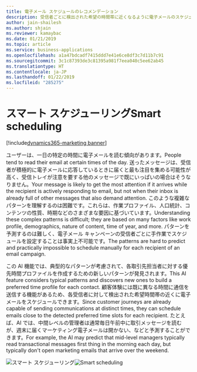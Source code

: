 ```yaml
---
title: 電子メール スケジュールのレコメンデーション
description: 受信者ごとに検出された希望の時間帯に近くなるように電子メールのスケジュールを設定します。
author: jain-shailesh
ms.author: shjain
ms.reviewer: kamaybac
ms.date: 01/21/2019
ms.topic: article
ms.service: business-applications
ms.openlocfilehash: a1a47bdcadf7415ddd7e41e6ce8df3c7d11b7c91
ms.sourcegitcommit: 3c1c87393de3c81395a981f7eea040c5ee62ab45
ms.translationtype: HT
ms.contentlocale: ja-JP
ms.lasthandoff: 01/22/2019
ms.locfileid: "285275"
---
```

# <a name="smart-scheduling"></a><span data-ttu-id="49bc4-103">スマート スケジューリング</span><span class="sxs-lookup"><span data-stu-id="49bc4-103">Smart scheduling</span></span>

[!include[dynamics365-marketing banner](../includes/dynamics365-marketing.md)]


<span data-ttu-id="49bc4-104">ユーザーは、一日の特定の時間に電子メールを読む傾向があります。</span><span class="sxs-lookup"><span data-stu-id="49bc4-104">People tend to read their email at certain times of the day.</span></span> <span data-ttu-id="49bc4-105">送ったメッセージは、受信者が積極的に電子メールに応答しているときに届くと最も注目を集める可能性が高く、受信トレイが注意を要する他のメッセージで既にいっぱいの場合はそうなりません。</span><span class="sxs-lookup"><span data-stu-id="49bc4-105">Your message is likely to get the most attention if it arrives while the recipient is actively responding to email, but not when their inbox is already full of other messages that also demand attention.</span></span> <span data-ttu-id="49bc4-106">このような複雑なパターンを理解するのは困難です。これらは、作業プロファイル、人口統計、コンテンツの性質、時期などのさまざまな要因に基づいています。</span><span class="sxs-lookup"><span data-stu-id="49bc4-106">Understanding these complex patterns is difficult; they are based on many factors like work profile, demographics, nature of content, time of year, and more.</span></span> <span data-ttu-id="49bc4-107">パターンを予測するのは難しく、電子メール キャンペーンの受信者ごとに手作業でスケジュールを設定することは事実上不可能です。</span><span class="sxs-lookup"><span data-stu-id="49bc4-107">The patterns are hard to predict and practically impossible to schedule manually for each recipient of an email campaign.</span></span>

<span data-ttu-id="49bc4-108">この AI 機能では、典型的なパターンが考慮されて、各取引先担当者に対する優先時間プロファイルを作成するための新しいパターンが発見されます。</span><span class="sxs-lookup"><span data-stu-id="49bc4-108">This AI feature considers typical patterns and discovers new ones to build a preferred time profile for each contact.</span></span> <span data-ttu-id="49bc4-109">顧客体験には既に異なる時間に通信を送信する機能があるため、各受信者に対して検出された希望時間帯の近くに電子メールをスケジュールできます。</span><span class="sxs-lookup"><span data-stu-id="49bc4-109">Since customer journeys are already capable of sending communications at distinct times, they can schedule emails close to the detected preferred time slots for each recipient.</span></span> <span data-ttu-id="49bc4-110">たとえば、AI では、中間レベルの管理者は通常毎日午前中に取引メッセージを読むが、週末に届くマーケティング電子メールは開かない、などと予測することができます。</span><span class="sxs-lookup"><span data-stu-id="49bc4-110">For example, the AI may predict that mid-level managers typically read transactional messages first thing in the morning each day, but typically don't open marketing emails that arrive over the weekend.</span></span>

<span data-ttu-id="49bc4-111">![スマート スケジューリング](media/smart-scheduling.png.jpg "スマート スケジューリング")</span><span class="sxs-lookup"><span data-stu-id="49bc4-111">![Smart scheduling](media/smart-scheduling.png.jpg "Smart scheduling")</span></span>
